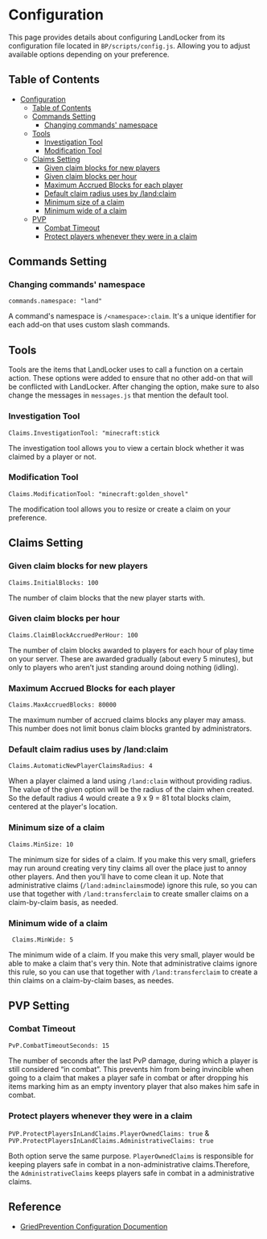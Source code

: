 # Configuration
This page provides details about configuring LandLocker from its configuration file located in `BP/scripts/config.js`. Allowing you to adjust available options depending on your preference.

## Table of Contents
- [Configuration](#configuration)
  - [Table of Contents](#Table-of-contents)
  - [Commands Setting](#commands-setting)
    - [Changing commands' namespace](#changing-commands-namespace)
  - [Tools](#tools)
    - [Investigation Tool](#investigation-tool)
    - [Modification Tool](#modification-tool)
  - [Claims Setting](#claims-setting)
    - [Given claim blocks for new players](#given-claim-blocks-for-new-players)
    - [Given claim blocks per hour](#given-claim-blocks-per-hour)
    - [Maximum Accrued Blocks for each player](#maximum-accrued-blocks-for-each-player)
    - [Default claim radius uses by /land:claim](#default-claim-radius-uses-by-landclaim)
    - [Minimum size of a claim](#minimum-size-of-a-claim)
    - [Minimum wide of a claim](#minimum-wide-of-a-claim)
  - [PVP](#pvp-settings)
    - [Combat Timeout](#combat-timeout)
    - [Protect players whenever they were in a claim](#protect-players-whenever-they-were-in-a-claim)

## Commands Setting
### Changing commands' namespace
`commands.namespace: "land"`

A command's namespace is `/<namespace>:claim`. It's a unique identifier for each add-on that uses custom slash commands.

## Tools
Tools are the items that LandLocker uses to call a function on a certain action. These options were added to ensure that no other add-on that will be conflicted with LandLocker. After changing the option, make sure to also change the messages in `messages.js` that mention the default tool.

### Investigation Tool
`Claims.InvestigationTool: "minecraft:stick`

The investigation tool allows you to view a certain block whether it was claimed by a player or not.

### Modification Tool
`Claims.ModificationTool: "minecraft:golden_shovel"`

The modification tool allows you to resize or create a claim on your preference.

## Claims Setting
### Given claim blocks for new players
`Claims.InitialBlocks: 100`

The number of claim blocks that the new player starts with.

### Given claim blocks per hour
`Claims.ClaimBlockAccruedPerHour: 100`

The number of claim blocks awarded to players for each hour of play time on your server. These are awarded gradually (about every 5 minutes), but only to players who aren’t just standing around doing nothing (idling).

### Maximum Accrued Blocks for each player
`Claims.MaxAccruedBlocks: 80000`

The maximum number of accrued claims blocks any player may amass. This number does not limit bonus claim blocks granted by administrators.

### Default claim radius uses by /land:claim
`Claims.AutomaticNewPlayerClaimsRadius: 4`

When a player claimed a land using `/land:claim` without providing radius. The value of the given option will be the radius of the claim when created. So the default radius 4 would create a 9 x 9 = 81 total blocks claim, centered at the player's location.

### Minimum size of a claim
`Claims.MinSize: 10`

The minimum size for sides of a claim. If you make this very small, griefers may run around creating very tiny claims all over the place just to annoy other players. And then you’ll have to come clean it up. Note that administrative claims (`/land:adminclaims`mode) ignore this rule, so you can use that together with `/land:transferclaim` to create smaller claims on a claim-by-claim basis, as needed.

### Minimum wide of a claim
` Claims.MinWide: 5`

The minimum wide of a claim. If you make this very small, player would be able to make a claim that's very thin. Note that administrative claims ignore this rule, so you can use that together with `/land:transferclaim` to create a thin claims on a claim-by-claim bases, as needes.

## PVP Setting
### Combat Timeout
`PvP.CombatTimeoutSeconds: 15`

The number of seconds after the last PvP damage, during which a player is still considered “in combat”. This prevents him from being invincible when going to a claim that makes a player safe in combat or after dropping his items marking him as an empty inventory player that also makes him safe in combat.

### Protect players whenever they were in a claim
`PVP.ProtectPlayersInLandClaims.PlayerOwnedClaims: true` & `PVP.ProtectPlayersInLandClaims.AdministrativeClaims: true`

Both option serve the same purpose. `PlayerOwnedClaims` is responsible for keeping players safe in combat in a non-administrative claims.Therefore, the `AdministrativeClaims` keeps players safe in combat in a administrative claims.

## Reference
- [GriedPrevention Configuration Documention](https://legacy.griefprevention.com/configuration/)
